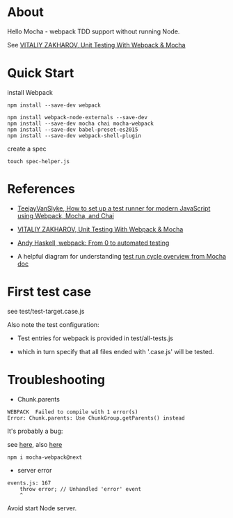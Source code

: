 
# About

Hello Mocha - webpack TDD support without running Node.

See [VITALIY ZAKHAROV, Unit Testing With Webpack & Mocha](https://www.threatstack.com/blog/unit-testing-with-webpack-mocha)

# Quick Start

install Webpack

```
npm install --save-dev webpack
```

```
npm install webpack-node-externals --save-dev
npm install --save-dev mocha chai mocha-webpack
npm install --save-dev babel-preset-es2015
npm install --save-dev webpack-shell-plugin
```

create a spec

```
touch spec-helper.js
```

# References

- [TeejayVanSlyke, How to set up a test runner for modern JavaScript using Webpack, Mocha, and Chai](http://teejayvanslyke.com/how-to-set-up-a-test-runner-for-modern-javascript.html)

- [VITALIY ZAKHAROV, Unit Testing With Webpack & Mocha](https://www.threatstack.com/blog/unit-testing-with-webpack-mocha)

- [Andy Haskell, webpack: From 0 to automated testing](https://itnext.io/webpack-from-0-to-automated-testing-4634844d5c3c)

- A helpful diagram for understanding
[test run cycle overview from Mocha doc](https://mochajs.org/#run-cycle-overview)

# First test case

see test/test-target.case.js

Also note the test configuration:

- Test entries for webpack is provided in test/all-tests.js

- which in turn specify that all files ended with '.case.js' will be tested.

# Troubleshooting

- Chunk.parents

```
WEBPACK  Failed to compile with 1 error(s)
Error: Chunk.parents: Use ChunkGroup.getParents() instead
```

It's probably a bug:

see [here](https://github.com/GoogleChromeLabs/preload-webpack-plugin/issues/60),
also [here](https://github.com/zinserjan/mocha-webpack/issues/304)

```
npm i mocha-webpack@next
```

- server error

```
events.js: 167
    throw error; // Unhandled 'error' event
    ^
```

Avoid start Node server.
